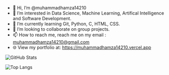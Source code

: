 - 👋 Hi, I’m @muhammadhamza14210
- 👀 I’m interested in Data Science, Machine Learning, Artifical Intelligence and Software Development.
- 🌱 I’m currently learning Git, Python, C, HTML, CSS.
- 💞️ I’m looking to collaborate on group projects.
- 📫 How to reach me, reach me on my email : muhammadhamza14210@gmail.com
- 🌐 View my portfolio at: https://muhammadhamza14210.vercel.app


![GitHub Stats](https://github-readme-stats.vercel.app/api?username=muhammadhamza14210&theme=tokyonight)




![Top Langs](https://github-readme-stats.vercel.app/api/top-langs/?username=muhammadhamza14210&hide_progress=false)
<!---
muhammadhamza14210/muhammadhamza14210 is a ✨ special ✨ repository because its `README.md` (this file) appears on your GitHub profile.
You can click the Preview link to take a look at your changes.
--->

